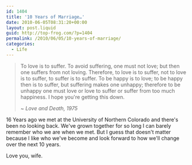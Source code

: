 ```yaml
---
id: 1404
title: '10 Years of Marriage…'
date: 2010-06-05T08:31:20+00:00
layout: post.liquid
guid: http://top-frog.com/?p=1404
permalink: /2010/06/05/10-years-of-marriage/
categories:
  - Life
---
```

<blockquote cite="http://www.imdb.com/title/tt0073312/">
  <p>
    To love is to suffer. To avoid suffering, one must not love; but then one suffers from not loving. Therefore, to love is to suffer, not to love is to suffer, to suffer is to suffer. To be happy is to love; to be happy then is to suffer, but suffering makes one unhappy; therefore to be unhappy one must love or love to suffer or suffer from too much happiness. I hope you're getting this down.
  </p>
  <p>~ <i>Love and Death, 1975</i></p>
</blockquote>

16 Years ago we met at the University of Northern Colorado and there's been no looking back. We've grown together for so long I can barely remember who we are when we met. But I guess that doesn't matter because I like who we've become and look forward to how we'll change over the next 10 years. 

Love you, wife.
